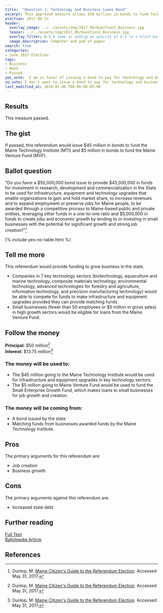 ```yaml
---
title:  "Question 1: Technology and Business Loans Bond"
excerpt: This approved measure allows $50 million in bonds to fund technology and business loans.
election: 2017-06-13
header:
  overlay_image: ../../assets/img/2017_06/Question1_Business.jpg
  teaser: ../../assets/img/2017_06/Question1_Business.jpg
  overlay_filter: 0.5 # same as adding an opacity of 0.5 to a black background
  image_description: Computer and pad of paper
search: true
categories:
- June 2017 Election
tags:
- Business
- Bond
- Passed
yes_vote:  I am in favor of issuing a bond to pay for technology and business loans.
no_vote: I don't want to issue a bond to pay for technology and business loans.
last_modified_at: 2019-01-08 T08:06:00-05:00
---
```


## Results
This measure passed.

## The gist
If passed, this referendum would issue $45 million in bonds to fund the Maine Technology Institute (MTI) and $5 million in bonds to fund the Maine Venture Fund (MVF).

## Ballot question
"Do you favor a $50,000,000 bond issue to provide $45,000,000 in funds for investment in research, development and commercialization in the State to be used for infrastructure, equipment and technology upgrades that enable organizations to gain and hold market share, to increase revenues and to expand employment or preserve jobs for Maine people, to be awarded through a competitive process to Maine-based public and private entities, leveraging other funds in a one-to-one ratio and $5,000,000 in funds to create jobs and economic growth by lending to or investing in small businesses with the potential for significant growth and strong job creation?"[^1]

{% include yes-no-table.html %}


## Tell me more
This referendum would provide funding to grow business in the state.
* Companies in 7 key technology sectors (biotechnology, aquaculture and marine technology, composite materials technology, environmental technology, advanced technologies for forestry and agriculture, information technology, and precision manufacturing technology) would be able to compete for funds to make infrastructure and equipment upgrades provided they can provide matching funds.
* Small businesses (fewer than 50 employees or $5 million in gross sales) in high growth sectors would be eligible for loans from the Maine Venture Fund.

## Follow the money
**Principal:** $50 million[^1]
<br>**Interest:** $13.75 million[^1]

### The money will be used to:
* The $45 million going to the Maine Technology Institute would be used for infrastructure and equipment upgrades in key technology sectors.
* The $5 million going to Maine Venture Fund would be used to fund the Small Enterprise Growth Fund, which makes loans to small businesses for job growth and creation.

### The money will be coming from:
* A bond issued by the state
* Matching funds from businesses awarded funds by the Maine Technology Institute.

## Pros
The primary arguments for this referendum are:

* Job creation
* Business growth

## Cons
The primary arguments against this referendum are:
* Increased state debt

## Further reading
[Full Text](http://www.mainelegislature.org/legis/bills/getPDF.asp?paper=HP0722&item=3&snum=127)
<br>[Ballotpedia Article](https://ballotpedia.org/Maine_Question_1,_Technology_Sectors_Funds_and_Business_Loans_Bond_Issue_(June_2017))

## References
[^1]: Dunlop, M. [Maine Citizen's Guide to the Referendum Election](http://www.mainelegislature.org/legis/bills/getPDF.asp?paper=HP0722&item=3&snum=127). Accessed May 31, 2017.

[^2]: Ballotpedia State Desk. [Maine Question 1, Technology Sectors Funds and Business Loans Bond Issue (June 2017)](https://ballotpedia.org/Maine_Question_1,_Technology_Sectors_Funds_and_Business_Loans_Bond_Issue_(June_2017)). Ballotpedia.  Accessed October 24, 2016.
